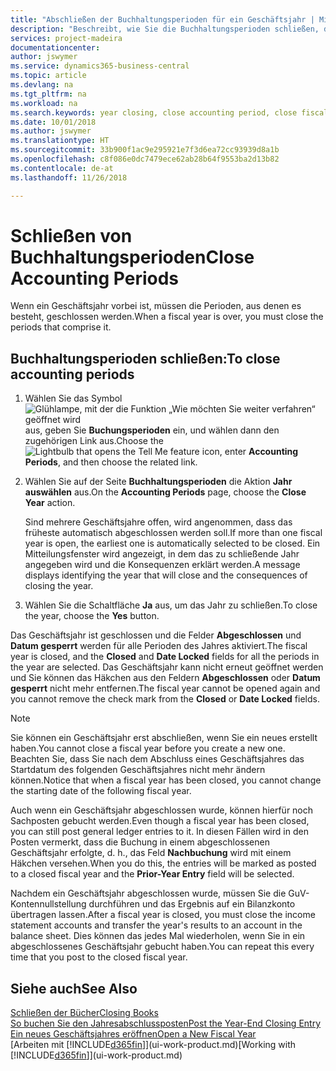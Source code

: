 ```yaml
---
title: "Abschließen der Buchhaltungsperioden für ein Geschäftsjahr | Microsoft Docs"
description: "Beschreibt, wie Sie die Buchhaltungsperioden schließen, die das Geschäftsjahr ausmachen."
services: project-madeira
documentationcenter: 
author: jswymer
ms.service: dynamics365-business-central
ms.topic: article
ms.devlang: na
ms.tgt_pltfrm: na
ms.workload: na
ms.search.keywords: year closing, close accounting period, close fiscal year, bank account detailed trial balance
ms.date: 10/01/2018
ms.author: jswymer
ms.translationtype: HT
ms.sourcegitcommit: 33b900f1ac9e295921e7f3d6ea72cc93939d8a1b
ms.openlocfilehash: c8f086e0dc7479ece62ab28b64f9553ba2d13b82
ms.contentlocale: de-at
ms.lasthandoff: 11/26/2018

---
```

# <a name="close-accounting-periods"></a><span data-ttu-id="6759c-103">Schließen von Buchhaltungsperioden</span><span class="sxs-lookup"><span data-stu-id="6759c-103">Close Accounting Periods</span></span>
<span data-ttu-id="6759c-104">Wenn ein Geschäftsjahr vorbei ist, müssen die Perioden, aus denen es besteht, geschlossen werden.</span><span class="sxs-lookup"><span data-stu-id="6759c-104">When a fiscal year is over, you must close the periods that comprise it.</span></span>

## <a name="to-close-accounting-periods"></a><span data-ttu-id="6759c-105">Buchhaltungsperioden schließen:</span><span class="sxs-lookup"><span data-stu-id="6759c-105">To close accounting periods</span></span>
1. <span data-ttu-id="6759c-106">Wählen Sie das Symbol ![Glühlampe, mit der die Funktion „Wie möchten Sie weiter verfahren“ geöffnet wird](media/ui-search/search_small.png "Wie möchten Sie weiter verfahren?") aus, geben Sie **Buchungsperioden** ein, und wählen dann den zugehörigen Link aus.</span><span class="sxs-lookup"><span data-stu-id="6759c-106">Choose the ![Lightbulb that opens the Tell Me feature](media/ui-search/search_small.png "Tell me what you want to do") icon, enter **Accounting Periods**, and then choose the related link.</span></span>
2. <span data-ttu-id="6759c-107">Wählen Sie auf der Seite **Buchhaltungsperioden** die Aktion **Jahr auswählen** aus.</span><span class="sxs-lookup"><span data-stu-id="6759c-107">On the **Accounting Periods** page, choose the **Close Year** action.</span></span>

    <span data-ttu-id="6759c-108">Sind mehrere Geschäftsjahre offen, wird angenommen, dass das früheste automatisch abgeschlossen werden soll.</span><span class="sxs-lookup"><span data-stu-id="6759c-108">If more than one fiscal year is open, the earliest one is automatically selected to be closed.</span></span> <span data-ttu-id="6759c-109">Ein Mitteilungsfenster wird angezeigt, in dem das zu schließende Jahr angegeben wird und die Konsequenzen erklärt werden.</span><span class="sxs-lookup"><span data-stu-id="6759c-109">A message displays identifying the year that will close and the consequences of closing the year.</span></span>
3. <span data-ttu-id="6759c-110">Wählen Sie die Schaltfläche **Ja** aus, um das Jahr zu schließen.</span><span class="sxs-lookup"><span data-stu-id="6759c-110">To close the year, choose the **Yes** button.</span></span>

<span data-ttu-id="6759c-111">Das Geschäftsjahr ist geschlossen und die Felder **Abgeschlossen** und **Datum gesperrt** werden für alle Perioden des Jahres aktiviert.</span><span class="sxs-lookup"><span data-stu-id="6759c-111">The fiscal year is closed, and the **Closed** and **Date Locked** fields for all the periods in the year are selected.</span></span> <span data-ttu-id="6759c-112">Das Geschäftsjahr kann nicht erneut geöffnet werden und Sie können das Häkchen aus den Feldern **Abgeschlossen** oder **Datum gesperrt** nicht mehr entfernen.</span><span class="sxs-lookup"><span data-stu-id="6759c-112">The fiscal year cannot be opened again and you cannot remove the check mark from the **Closed** or **Date Locked** fields.</span></span>

> [!NOTE]  
>   <span data-ttu-id="6759c-113">Sie können ein Geschäftsjahr erst abschließen, wenn Sie ein neues erstellt haben.</span><span class="sxs-lookup"><span data-stu-id="6759c-113">You cannot close a fiscal year before you create a new one.</span></span> <span data-ttu-id="6759c-114">Beachten Sie, dass Sie nach dem Abschluss eines Geschäftsjahres das Startdatum des folgenden Geschäftsjahres nicht mehr ändern können.</span><span class="sxs-lookup"><span data-stu-id="6759c-114">Notice that when a fiscal year has been closed, you cannot change the starting date of the following fiscal year.</span></span>

<span data-ttu-id="6759c-115">Auch wenn ein Geschäftsjahr abgeschlossen wurde, können hierfür noch Sachposten gebucht werden.</span><span class="sxs-lookup"><span data-stu-id="6759c-115">Even though a fiscal year has been closed, you can still post general ledger entries to it.</span></span> <span data-ttu-id="6759c-116">In diesen Fällen wird in den Posten vermerkt, dass die Buchung in einem abgeschlossenen Geschäftsjahr erfolgte, d. h., das Feld **Nachbuchung** wird mit einem Häkchen versehen.</span><span class="sxs-lookup"><span data-stu-id="6759c-116">When you do this, the entries will be marked as posted to a closed fiscal year and the **Prior-Year Entry** field will be selected.</span></span>

<span data-ttu-id="6759c-117">Nachdem ein Geschäftsjahr abgeschlossen wurde, müssen Sie die GuV-Kontennullstellung durchführen und das Ergebnis auf ein Bilanzkonto übertragen lassen.</span><span class="sxs-lookup"><span data-stu-id="6759c-117">After a fiscal year is closed, you must close the income statement accounts and transfer the year's results to an account in the balance sheet.</span></span> <span data-ttu-id="6759c-118">Dies können das jedes Mal wiederholen, wenn Sie in ein abgeschlossenes Geschäftsjahr gebucht haben.</span><span class="sxs-lookup"><span data-stu-id="6759c-118">You can repeat this every time that you post to the closed fiscal year.</span></span>

## <a name="see-also"></a><span data-ttu-id="6759c-119">Siehe auch</span><span class="sxs-lookup"><span data-stu-id="6759c-119">See Also</span></span>
[<span data-ttu-id="6759c-120">Schließen der Bücher</span><span class="sxs-lookup"><span data-stu-id="6759c-120">Closing Books</span></span>](year-close-books.md)  
[<span data-ttu-id="6759c-121">So buchen Sie den Jahresabschlussposten</span><span class="sxs-lookup"><span data-stu-id="6759c-121">Post the Year-End Closing Entry</span></span>](year-how-post-year-end-close-entry.md)  
[<span data-ttu-id="6759c-122">Ein neues Geschäftsjahres eröffnen</span><span class="sxs-lookup"><span data-stu-id="6759c-122">Open a New Fiscal Year</span></span>](finance-how-open-new-fiscal-year.md)  
<span data-ttu-id="6759c-123">[Arbeiten mit [!INCLUDE[d365fin](includes/d365fin_md.md)]](ui-work-product.md)</span><span class="sxs-lookup"><span data-stu-id="6759c-123">[Working with [!INCLUDE[d365fin](includes/d365fin_md.md)]](ui-work-product.md)</span></span>

